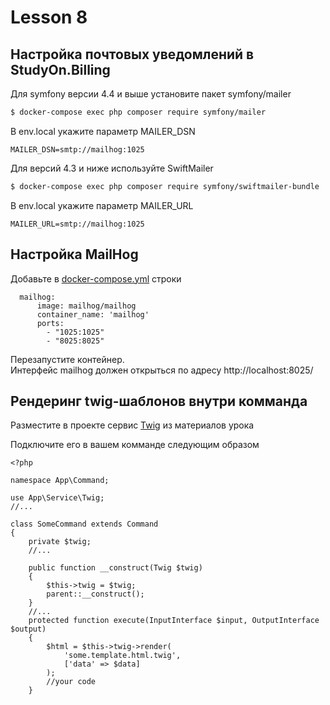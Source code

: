# Lesson 8

## Настройка почтовых уведомлений в StudyOn.Billing

Для symfony версии 4.4 и выше установите пакет symfony/mailer

```bash
$ docker-compose exec php composer require symfony/mailer
```

В env.local укажите параметр MAILER_DSN
```
MAILER_DSN=smtp://mailhog:1025
```

Для версий 4.3 и ниже используйте SwiftMailer

```bash
$ docker-compose exec php composer require symfony/swiftmailer-bundle
```
В env.local укажите параметр MAILER_URL

```
MAILER_URL=smtp://mailhog:1025
```


## Настройка MailHog

Добавьте в [docker-compose.yml](study-on.billing/docker-compose.yml) строки

```
  mailhog:
      image: mailhog/mailhog
      container_name: 'mailhog'
      ports:
        - "1025:1025"
        - "8025:8025"
```

Перезапустите контейнер.   
Интерфейс mailhog должен открыться по адресу http://localhost:8025/

## Рендеринг twig-шаблонов внутри комманда

Разместите в проекте сервис [Twig](study-on.billing/src/Service/Twig.php) из материалов урока

Подключите его в вашем комманде следующим образом 

```
<?php

namespace App\Command;

use App\Service\Twig;
//...

class SomeCommand extends Command
{
    private $twig;
    //...

    public function __construct(Twig $twig)
    {
        $this->twig = $twig;
        parent::__construct();
    }
    //...
    protected function execute(InputInterface $input, OutputInterface $output)
    {
        $html = $this->twig->render(
            'some.template.html.twig',
            ['data' => $data]
        );
        //your code
    }
    
```